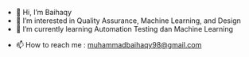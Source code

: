 - 👋 Hi, I’m Baihaqy
- 👀 I’m interested in Quality Assurance, Machine Learning, and Design
- 🌱 I’m currently learning Automation Testing dan Machine Learning
<!-- - 💞️ I’m looking to collaborate on ... -->
- 📫 How to reach me : muhammadbaihaqy98@gmail.com

<!---
baihaqybeki/baihaqybeki is a ✨ special ✨ repository because its `README.md` (this file) appears on your GitHub profile.
You can click the Preview link to take a look at your changes.
--->
